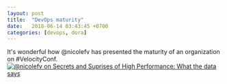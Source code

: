 ```yaml
---
layout: post
title:  "DevOps maturity"
date:   2018-06-14 03:43:45 +0700
categories: [devops, dora]
---
```


It's wonderful how @nicolefv has presented the maturity of an organization on #VelocityConf.
[![@nicolefv on Secrets and Suprises of High Performance: What the data says](https://jfsc.github.io/static/img/_posts/nicolevelocity.PNG)](https://www.slideshare.net/nicolefv/secrets-and-surprises-of-high-performance-what-the-data-says)


